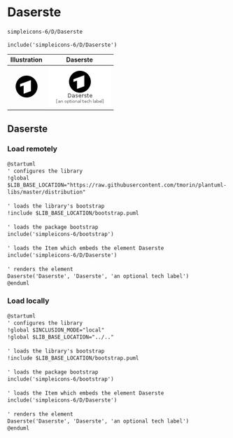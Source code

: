 # Daserste


```text
simpleicons-6/D/Daserste
```

```text
include('simpleicons-6/D/Daserste')
```



| Illustration | Daserste |
| :---: | :---: |
| ![illustration for Illustration](../../simpleicons-6/D/Daserste.png) | ![illustration for Daserste](../../simpleicons-6/D/Daserste.Local.png) |




## Daserste

### Load remotely
```plantuml
@startuml
' configures the library
!global $LIB_BASE_LOCATION="https://raw.githubusercontent.com/tmorin/plantuml-libs/master/distribution"

' loads the library's bootstrap
!include $LIB_BASE_LOCATION/bootstrap.puml

' loads the package bootstrap
include('simpleicons-6/bootstrap')

' loads the Item which embeds the element Daserste
include('simpleicons-6/D/Daserste')

' renders the element
Daserste('Daserste', 'Daserste', 'an optional tech label')
@enduml
```

### Load locally
```plantuml
@startuml
' configures the library
!global $INCLUSION_MODE="local"
!global $LIB_BASE_LOCATION="../.."

' loads the library's bootstrap
!include $LIB_BASE_LOCATION/bootstrap.puml

' loads the package bootstrap
include('simpleicons-6/bootstrap')

' loads the Item which embeds the element Daserste
include('simpleicons-6/D/Daserste')

' renders the element
Daserste('Daserste', 'Daserste', 'an optional tech label')
@enduml
```

